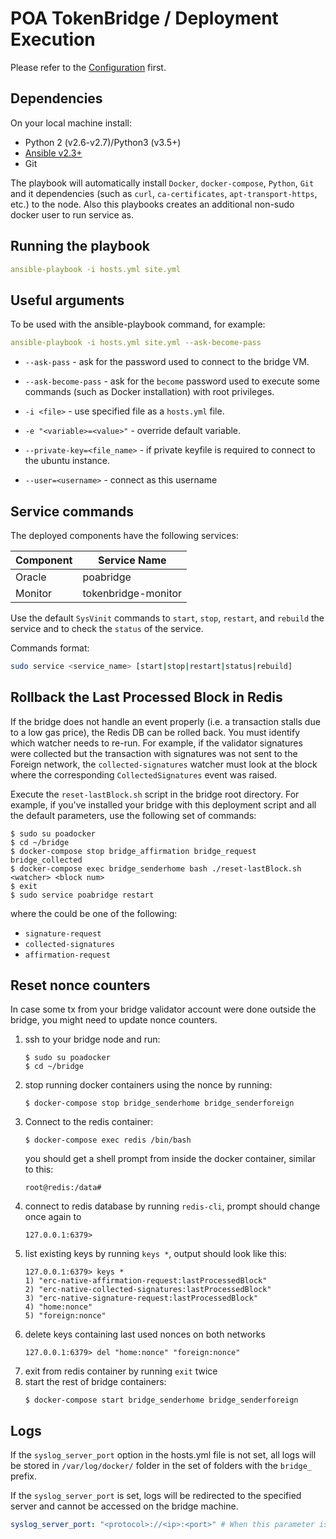 # POA TokenBridge / Deployment Execution

Please refer to the [Configuration](./CONFIGURATION.md) first.

## Dependencies

On your local machine install:
  * Python 2 (v2.6-v2.7)/Python3 (v3.5+)
  * [Ansible v2.3+](https://docs.ansible.com/ansible/latest/installation_guide/intro_installation.html)
  * Git

The playbook will automatically install `Docker`, `docker-compose`, `Python`, `Git` and it dependencies (such as `curl`, `ca-certificates`, `apt-transport-https`, etc.) to the node. Also this playbooks creates an additional non-sudo docker user to run service as.

## Running the playbook

```yaml
ansible-playbook -i hosts.yml site.yml
```

## Useful arguments

To be used with the ansible-playbook command, for example:

```yaml
ansible-playbook -i hosts.yml site.yml --ask-become-pass
```

* `--ask-pass` - ask for the password used to connect to the bridge VM.

* `--ask-become-pass` - ask for the `become` password used to execute some commands (such as Docker installation) with root privileges.

* `-i <file>` - use specified file as a `hosts.yml` file.

* `-e "<variable>=<value>"` - override default variable.

* `--private-key=<file_name>` - if private keyfile is required to connect to the ubuntu instance.

* `--user=<username>` - connect as this username

## Service commands

The deployed components have the following services:

Component | Service Name
--- | ---
Oracle | poabridge
Monitor | tokenbridge-monitor

Use the default `SysVinit` commands to `start`, `stop`, `restart`, and `rebuild` the service and to check the `status` of the service. 

Commands format:
```bash
sudo service <service_name> [start|stop|restart|status|rebuild]
```

## Rollback the Last Processed Block in Redis

If the bridge does not handle an event properly (i.e. a transaction stalls due to a low gas price), the Redis DB can be rolled back. You must identify which watcher needs to re-run. For example, if the validator signatures were collected but the transaction with signatures was not sent to the Foreign network, the `collected-signatures` watcher must look at the block where the corresponding `CollectedSignatures` event was raised.

Execute the `reset-lastBlock.sh` script in the bridge root directory. For example, if you've installed your bridge with this deployment script and all the default parameters, use the following set of commands:

```shell
$ sudo su poadocker
$ cd ~/bridge
$ docker-compose stop bridge_affirmation bridge_request bridge_collected
$ docker-compose exec bridge_senderhome bash ./reset-lastBlock.sh <watcher> <block num>
$ exit
$ sudo service poabridge restart
```
where the _<watcher>_ could be one of the following:

- `signature-request`
- `collected-signatures`
- `affirmation-request`

## Reset nonce counters
In case some tx from your bridge validator account were done outside the bridge, you might need to update nonce counters.

1. ssh to your bridge node and run:
    ```
    $ sudo su poadocker
    $ cd ~/bridge
    ```
1. stop running docker containers using the nonce by running:
    ```
    $ docker-compose stop bridge_senderhome bridge_senderforeign
    ```
1. Connect to the redis container:
    ```
    $ docker-compose exec redis /bin/bash
    ```
    you should get a shell prompt from inside the docker container, similar to this:
    ```
    root@redis:/data#
    ```
1. connect to redis database by running `redis-cli`, prompt should change once again to
    ```
    127.0.0.1:6379>
    ```
1. list existing keys by running `keys *`, output should look like this:
    ```
    127.0.0.1:6379> keys *
    1) "erc-native-affirmation-request:lastProcessedBlock"
    2) "erc-native-collected-signatures:lastProcessedBlock"
    3) "erc-native-signature-request:lastProcessedBlock"
    4) "home:nonce"
    5) "foreign:nonce"
    ```
1. delete keys containing last used nonces on both networks
    ```
    127.0.0.1:6379> del "home:nonce" "foreign:nonce"
    ```
1. exit from redis container by running `exit` twice
1. start the rest of bridge containers:
    ```
    $ docker-compose start bridge_senderhome bridge_senderforeign
    ```

## Logs

If the `syslog_server_port` option in the hosts.yml file is not set, all logs will be stored in `/var/log/docker/` folder in the set of folders with the `bridge_` prefix. 

If the `syslog_server_port` is set, logs will be redirected to the specified server and cannot be accessed on the bridge machine.

```yaml 
syslog_server_port: "<protocol>://<ip>:<port>" # When this parameter is set all bridge logs will be redirected to the <ip>:<port> address.
```
